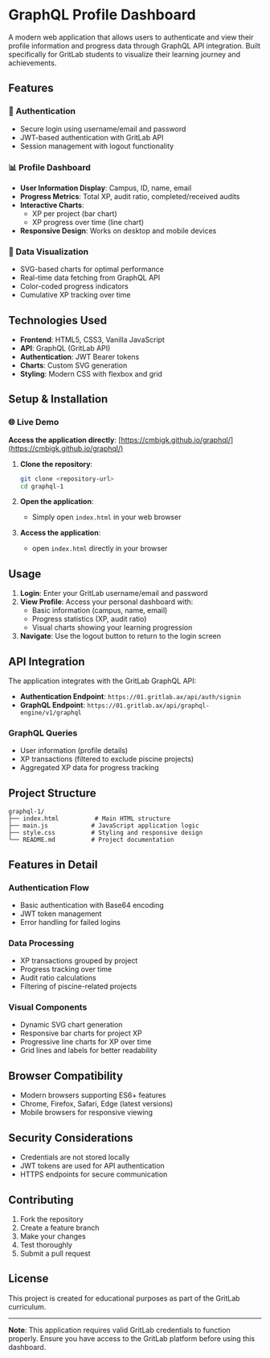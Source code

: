 # GraphQL Profile Dashboard

A modern web application that allows users to authenticate and view their profile information and progress data through GraphQL API integration. Built specifically for GritLab students to visualize their learning journey and achievements.

## Features

### 🔐 Authentication
- Secure login using username/email and password
- JWT-based authentication with GritLab API
- Session management with logout functionality

### 📊 Profile Dashboard
- **User Information Display**: Campus, ID, name, email
- **Progress Metrics**: Total XP, audit ratio, completed/received audits
- **Interactive Charts**: 
  - XP per project (bar chart)
  - XP progress over time (line chart)
- **Responsive Design**: Works on desktop and mobile devices

### 🎯 Data Visualization
- SVG-based charts for optimal performance
- Real-time data fetching from GraphQL API
- Color-coded progress indicators
- Cumulative XP tracking over time

## Technologies Used

- **Frontend**: HTML5, CSS3, Vanilla JavaScript
- **API**: GraphQL (GritLab API)
- **Authentication**: JWT Bearer tokens
- **Charts**: Custom SVG generation
- **Styling**: Modern CSS with flexbox and grid

## Setup & Installation

### 🌐 Live Demo
**Access the application directly**: [https://cmbigk.github.io/graphql/](https://cmbigk.github.io/graphql/)



1. **Clone the repository**:
   ```bash
   git clone <repository-url>
   cd graphql-1
   ```

2. **Open the application**:
   - Simply open `index.html` in your web browser
 

 

3. **Access the application**:
   - open `index.html` directly in your browser

## Usage

1. **Login**: Enter your GritLab username/email and password
2. **View Profile**: Access your personal dashboard with:
   - Basic information (campus, name, email)
   - Progress statistics (XP, audit ratio)
   - Visual charts showing your learning progression
3. **Navigate**: Use the logout button to return to the login screen

## API Integration

The application integrates with the GritLab GraphQL API:
- **Authentication Endpoint**: `https://01.gritlab.ax/api/auth/signin`
- **GraphQL Endpoint**: `https://01.gritlab.ax/api/graphql-engine/v1/graphql`

### GraphQL Queries
- User information (profile details)
- XP transactions (filtered to exclude piscine projects)
- Aggregated XP data for progress tracking

## Project Structure

```
graphql-1/
├── index.html          # Main HTML structure
├── main.js            # JavaScript application logic
├── style.css          # Styling and responsive design
└── README.md          # Project documentation
```

## Features in Detail

### Authentication Flow
- Basic authentication with Base64 encoding
- JWT token management
- Error handling for failed logins

### Data Processing
- XP transactions grouped by project
- Progress tracking over time
- Audit ratio calculations
- Filtering of piscine-related projects

### Visual Components
- Dynamic SVG chart generation
- Responsive bar charts for project XP
- Progressive line charts for XP over time
- Grid lines and labels for better readability

## Browser Compatibility

- Modern browsers supporting ES6+ features
- Chrome, Firefox, Safari, Edge (latest versions)
- Mobile browsers for responsive viewing

## Security Considerations

- Credentials are not stored locally
- JWT tokens are used for API authentication
- HTTPS endpoints for secure communication

## Contributing

1. Fork the repository
2. Create a feature branch
3. Make your changes
4. Test thoroughly
5. Submit a pull request

## License

This project is created for educational purposes as part of the GritLab curriculum.

---

**Note**: This application requires valid GritLab credentials to function properly. Ensure you have access to the GritLab platform before using this dashboard.

